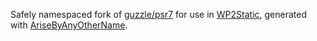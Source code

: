 Safely namespaced fork of [guzzle/psr7](https://github.com/guzzle/psr7) for use in [WP2Static](https://github.com/leonstafford/wp2static), generated with [AriseByAnyOtherName](https://github.com/leonstafford/AriseByAnyOtherName).
